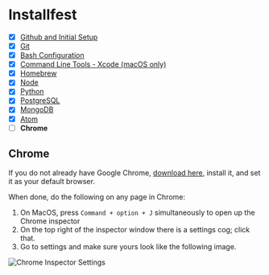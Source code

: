# Installfest

- [x] [Github and Initial Setup](github.md)
- [x] [Git](git.md)
- [x] [Bash Configuration](bash.md)
- [x] [Command Line Tools - Xcode (macOS only)](command_line_tools.md)
- [x] [Homebrew](homebrew.md)
- [x] [Node](node.md)
- [x] [Python](python.md)
- [x] [PostgreSQL](postgres.md)
- [x] [MongoDB](mongodb.md)
- [x] [Atom](atom.md)
- [ ] **Chrome**

## Chrome

If you do not already have Google Chrome, [download here](https://www.google.com/chrome/browser/desktop/index.html), install it, and set it as your
default browser.

When done, do the following on any page in Chrome:

1.  On MacOS, press `Command + option + J` simultaneously to open up the Chrome inspector
1.  On the top right of the inspector window there is a settings cog; click that.
1.  Go to settings and make sure yours look like the following image.

![Chrome Inspector Settings](https://git.generalassemb.ly/storage/user/5688/files/16fa008e-cecb-11e7-98dc-9a59e264c925)
